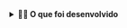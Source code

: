 
<details>
  <summary><strong>👨‍💻 O que foi desenvolvido</strong></summary><br />

  Uma aplicação de cadastro de talkers (palestrantes) em que é possível cadastrar, visualizar, pesquisar, editar e excluir informações. Para isso foi:
  1. Criado uma API de um `CRUD` (**C**reate, **R**ead, **U**pdate e **D**elete) de palestrantes e;
  2. Também foram criados alguns endpoints que irão ler e escrever em um arquivo utilizando o módulo `fs`.
  
</details>
